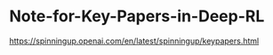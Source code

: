 # Note-for-Key-Papers-in-Deep-RL
https://spinningup.openai.com/en/latest/spinningup/keypapers.html


